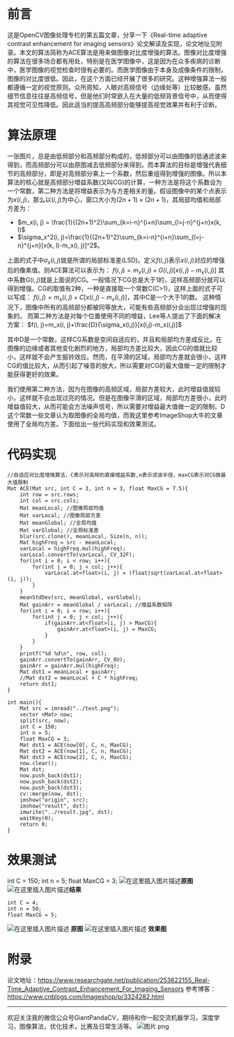 # 前言
这是OpenCV图像处理专栏的第五篇文章，分享一下《Real-time adaptive contrast enhancement for imaging sensors》论文解读及实现，论文地址见附录。本文的算法简称为ACE算法是用来做图像对比度增强的算法。图像对比度增强的算法在很多场合都有用处，特别是在医学图像中，这是因为在众多疾病的诊断中，医学图像的视觉检查时很有必要的。而医学图像由于本身及成像条件的限制，图像的对比度很低。因此，在这个方面已经开展了很多的研究。这种增强算法一般都遵循一定的视觉原则。众所周知，人眼对高频信号（边缘处等）比较敏感。虽然细节信息往往是高频信号，但是他们时常嵌入在大量的低频背景信号中，从而使得其视觉可见性降低。因此适当的提高高频部分能够提高视觉效果并有利于诊断。
#  算法原理
一张图片，总是由低频部分和高频部分构成的，低频部分可以由图像的低通滤波来得到，而高频部分可以由原图减去低频部分来得到。而本算法的目标是增强代表细节的高频部分，即是对高频部分乘上一个系数，然后重组得到增强的图像。所以本算法的核心就是高频部分增益系数(又叫CG)的计算，一种方法是将这个系数设为一个常数，第二种方法是将增益表示为与方差相关的量。假设图像中的某个点表示为$x(i, j)$，那么以$(i, j)$为中心，窗口大小为$(2n+1)\times (2n+1)$，其局部均值和局部方差为：
 - $m_x(i, j) = \frac{1}{(2n+1)^2}\sum_{k=i-n}^{i+n}\sum_{l=j-n}^{j+n}x(k, l)$
 - $\sigma_x^2(i, j)=\frac{1}{(2n+1)^2}\sum_{k=i-n}^{i+n}\sum_{l=j-n}^{j+n}[x(k, l)-m_x(i, j)]^2$。

上面的式子中$\sigma_x(i,j)$就是所谓的局部标准差(LSD)。定义$f(i, j)$表示$x(i, j)$对应的增强后的像素值。则ACE算法可以表示为：
$f(i, j)=m_x(i, j)+G(i,j)[x(i,j)-m_x(i,j)]$
其中系数$G(i,j)$就是上面说的CG。一般情况下CG总是大于1的，这样高频部分就可以得到增强。CG的取值有2种，一种是直接取一个常数C(C>1)，这样上面的式子可以写成：
$f(i, j)=m_x(i, j)+C[x(i, j)-m_x(i, j)]$，其中C是一个大于1的数。
这种情况下，图像中所有的高频部分都被同等放大，可能有些高频部分会出现过增强的现象的。
而第二种方法是对每个位置使用不同的增益，Lee等人提出了下面的解决方案：
$f(i, j)=m_x(i, j)+\frac{D}{\sigma_x(i,j)}[x(i,j)-m_x(i,j)]$

其中D是一个常数，这样CG系数是空间自适应的，并且和局部均方差成反比，在图像的边缘或者其他变化剧烈的地方，局部均方差比较大，因此CG的值就比较小，这样就不会产生振铃效应。然而，在平滑的区域，局部均方差就会很小，这样CG的值比较大，从而引起了噪音的放大，所以需要对CG的最大值做一定的限制才能获得更好的效果。


 我们使用第二种方法，因为在图像的高频区域，局部方差较大，此时增益值就较小，这样就不会出现过亮的情况。但是在图像平滑的区域，局部均方差很小，此时增益值较大，从而可能会方法噪声信号，所以需要对增益最大值做一定的限制。D这个常数一些文章认为取图像的全局均值，而我这里参考ImageShop大牛的文章使用了全局均方差。下面给出一些代码实现和效果测试。

# 代码实现

```
//自适应对比度增强算法，C表示对高频的直接增益系数,n表示滤波半径，maxCG表示对CG做最大值限制
Mat ACE(Mat src, int C = 3, int n = 3, float MaxCG = 7.5){
    int row = src.rows;
    int col = src.cols;
    Mat meanLocal; //图像局部均值
    Mat varLocal; //图像局部方差
    Mat meanGlobal; //全局均值
    Mat varGlobal; //全局标准差
    blur(src.clone(), meanLocal, Size(n, n));
    Mat highFreq = src - meanLocal;
    varLocal = highFreq.mul(highFreq);
    varLocal.convertTo(varLocal, CV_32F);
    for(int i = 0; i < row; i++){
        for(int j = 0; j < col; j++){
            varLocal.at<float>(i, j) = (float)sqrt(varLocal.at<float>(i, j));
        }
    }
    meanStdDev(src, meanGlobal, varGlobal);
    Mat gainArr = meanGlobal / varLocal; //增益系数矩阵
    for(int i = 0; i < row; i++){
        for(int j = 0; j < col; j++){
            if(gainArr.at<float>(i, j) > MaxCG){
                gainArr.at<float>(i, j) = MaxCG;
            }
        }
    }
    printf("%d %d\n", row, col);
    gainArr.convertTo(gainArr, CV_8U);
    gainArr = gainArr.mul(highFreq);
    Mat dst1 = meanLocal + gainArr;
    //Mat dst2 = meanLocal + C * highFreq;
    return dst1;
}

int main(){
    Mat src = imread("../test.png");
    vector <Mat> now;
    split(src, now);
    int C = 150;
    int n = 5;
    float MaxCG = 3;
    Mat dst1 = ACE(now[0], C, n, MaxCG);
    Mat dst2 = ACE(now[1], C, n, MaxCG);
    Mat dst3 = ACE(now[2], C, n, MaxCG);
    now.clear();
    Mat dst;
    now.push_back(dst1);
    now.push_back(dst2);
    now.push_back(dst3);
    cv::merge(now, dst);
    imshow("origin", src);
    imshow("result", dst);
    imwrite("../result.jpg", dst);
    waitKey(0);
    return 0;
}
```
# 效果测试
 int C = 150;
 int n = 5;
 float MaxCG = 3;
 ![在这里插入图片描述](https://img-blog.csdnimg.cn/20181222155317201.png?x-oss-process=image/watermark,type_ZmFuZ3poZW5naGVpdGk,shadow_10,text_aHR0cHM6Ly9ibG9nLmNzZG4ubmV0L2p1c3Rfc29ydA==,size_16,color_FFFFFF,t_70)**原图**
 ![在这里插入图片描述](https://img-blog.csdnimg.cn/20181222155342562.jpg?x-oss-process=image/watermark,type_ZmFuZ3poZW5naGVpdGk,shadow_10,text_aHR0cHM6Ly9ibG9nLmNzZG4ubmV0L2p1c3Rfc29ydA==,size_16,color_FFFFFF,t_70)**结果**

    int C = 4;
    int n = 50;
    float MaxCG = 5;
 ![在这里插入图片描述](https://img-blog.csdnimg.cn/20181222160212436.png?x-oss-process=image/watermark,type_ZmFuZ3poZW5naGVpdGk,shadow_10,text_aHR0cHM6Ly9ibG9nLmNzZG4ubmV0L2p1c3Rfc29ydA==,size_16,color_FFFFFF,t_70)
 **原图**
 ![在这里插入图片描述](https://img-blog.csdnimg.cn/2018122216030822.jpg?x-oss-process=image/watermark,type_ZmFuZ3poZW5naGVpdGk,shadow_10,text_aHR0cHM6Ly9ibG9nLmNzZG4ubmV0L2p1c3Rfc29ydA==,size_16,color_FFFFFF,t_70)
 **效果图**


# 附录
论文地址：https://www.researchgate.net/publication/253622155_Real-Time_Adaptive_Contrast_Enhancement_For_Imaging_Sensors
参考博客：https://www.cnblogs.com/Imageshop/p/3324282.html



---------------------------------------------------------------------------

欢迎关注我的微信公众号GiantPandaCV，期待和你一起交流机器学习，深度学习，图像算法，优化技术，比赛及日常生活等。
![图片.png](https://imgconvert.csdnimg.cn/aHR0cHM6Ly91cGxvYWQtaW1hZ2VzLmppYW5zaHUuaW8vdXBsb2FkX2ltYWdlcy8xOTIzNzExNS1hZDY2ZjRmMjQ5MzRhZmQx?x-oss-process=image/format,png)